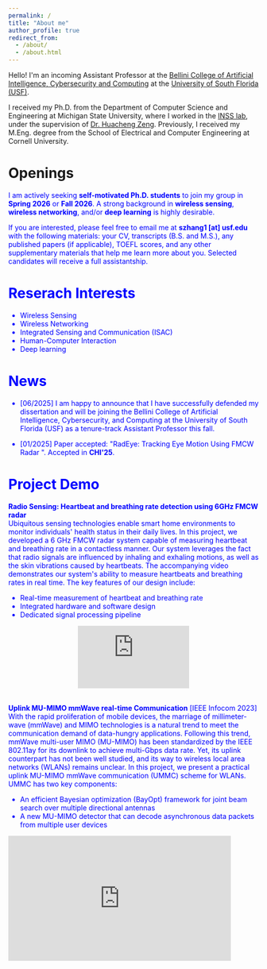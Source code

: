 ```yaml
---
permalink: /
title: "About me"
author_profile: true
redirect_from: 
  - /about/
  - /about.html
---
```


Hello! I'm an incoming Assistant Professor at the [Bellini College of Artificial Intelligence, Cybersecurity and Computing](https://www.usf.edu/ai-cybersecurity-computing/) at the [University of South Florida (USF)](https://www.usf.edu). 

I received my Ph.D. from the Department of Computer Science and Engineering at Michigan State University, where I worked in the [INSS lab](https://inss.egr.msu.edu), under the supervision of [Dr. Huacheng Zeng](https://inss.egr.msu.edu/team.html). Previously, I received my M.Eng. degree from the School of Electrical and Computer Engineering at Cornell University.

Openings 
======
<span style="color:blue">
I am actively seeking <strong>self-motivated Ph.D. students</strong> to join my group in <strong>Spring 2026</strong> or <strong>Fall 2026</strong>. A strong background in <strong>wireless sensing</strong>, <strong>wireless networking</strong>, and/or <strong>deep learning</strong> is highly desirable.

If you are interested, please feel free to email me at <strong>szhang1 [at] usf.edu</strong> with the following materials: your CV, transcripts (B.S. and M.S.), any published papers (if applicable), TOEFL scores, and any other supplementary materials that help me learn more about you. Selected candidates will receive a full assistantship.
</span>


Reserach Interests
======
* Wireless Sensing
* Wireless Networking
* Integrated Sensing and Communication (ISAC)
* Human-Computer Interaction
* Deep learning 

News
======
* [06/2025] I am happy to announce that I have successfully defended my dissertation and will be joining the Bellini College of Artificial Intelligence, Cybersecurity, and Computing at the University of South Florida (USF) as a tenure-track Assistant Professor this fall.  

* [01/2025] Paper accepted: "RadEye: Tracking Eye Motion Using FMCW Radar ". Accepted in **CHI'25**.   




Project Demo
======
**Radio Sensing: Heartbeat and breathing rate detection using 6GHz FMCW radar**  
Ubiquitous sensing technologies enable smart home environments to monitor individuals' health status in their daily lives. In this project, we developed a 6 GHz FMCW radar system capable of measuring heartbeat and breathing rate in a contactless manner. Our system leverages the fact that radio signals are influenced by inhaling and exhaling motions, as well as the skin vibrations caused by heartbeats. The accompanying video demonstrates our system's ability to measure heartbeats and breathing rates in real time. The key features of our design include:

* Real-time measurement of heartbeat and breathing rate
* Integrated hardware and software design
* Dedicated signal processing pipeline

<div style="text-align: center;">
<iframe width="224" height="126" src="https://www.youtube.com/embed/TeO4zp0u8HI?si=nSz2HQUC85IMfgSU" title="YouTube video player" frameborder="0" allow="accelerometer; autoplay; clipboard-write; encrypted-media; gyroscope; picture-in-picture; web-share" referrerpolicy="strict-origin-when-cross-origin" allowfullscreen></iframe>
</div>

<br>

**Uplink MU-MIMO mmWave real-time Communication** \[IEEE Infocom 2023\]   
With the rapid proliferation of mobile devices, the marriage of millimeter-wave (mmWave) and MIMO technologies is a natural trend to meet the communication demand of data-hungry applications. Following this trend, mmWave multi-user MIMO (MU-MIMO) has been standardized by the IEEE 802.11ay for its downlink to achieve multi-Gbps data rate. Yet, its uplink counterpart has not been well studied, and its way to wireless local area networks (WLANs) remains unclear. In this project, we present a practical uplink MU-MIMO mmWave communication (UMMC) scheme for WLANs. UMMC has two key components: 

* An efficient Bayesian optimization (BayOpt) framework for joint beam search over multiple directional antennas
* A new MU-MIMO detector that can decode asynchronous data packets from multiple user devices

<iframe width="448" height="252" src="https://www.youtube.com/embed/Q2Bk7i6O5mg?si=Zbb9m_KIOPGpJF4R" title="YouTube video player" frameborder="0" allow="accelerometer; autoplay; clipboard-write; encrypted-media; gyroscope; picture-in-picture; web-share" referrerpolicy="strict-origin-when-cross-origin" allowfullscreen></iframe> 

<br>

<body>
<script type='text/javascript' id='clustrmaps' src='//cdn.clustrmaps.com/map_v2.js?cl=ffffff&w=300&t=n&d=XnBiPwE1M7VX53IjAt_1zAUkN3D9FZS8_tJKHgrgEkc&co=2d78ad&cmo=3acc3a&cmn=ff5353&ct=ffffff'></script></body>


